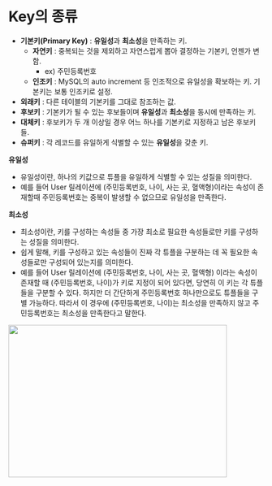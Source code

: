 # Key의 종류

- **기본키(Primary Key)** : **유일성**과 **최소성**을 만족하는 키.
  - **자연키** : 중복되는 것을 제외하고 자연스럽게 뽑아 결정하는 기본키, 언젠가 변함.
    - ex) 주민등록번호 
  - **인조키** : MySQL의 auto increment 등 인조적으로 유일성을 확보하는 키. 기본키는 보통 인조키로 설정.
- **외래키** : 다른 테이블의 기본키를 그대로 참조하는 값.
- **후보키** : 기본키가 될 수 있는 후보들이며 **유일성**과 **최소성**을 동시에 만족하는 키.
- **대체키** : 후보키가 두 개 이상일 경우 어느 하나를 기본키로 지정하고 남은 후보키들.
- **슈퍼키** : 각 레코드를 유일하게 식별할 수 있는 **유일성**을 갖춘 키.


**유일성**
* 유일성이란, 하나의 키값으로 튜플을 유일하게 식별할 수 있는 성질을 의미한다. 
* 예를 들어 User 릴레이션에 (주민등록번호, 나이, 사는 곳, 혈액형)이라는 속성이 존재할때 주민등록번호는 중복이 발생할 수 없으므로 유일성을 만족한다.
  
**최소성**
* 최소성이란, 키를 구성하는 속성들 중 가장 최소로 필요한 속성들로만 키를 구성하는 성질을 의미한다.
* 쉽게 말해, 키를 구성하고 있는 속성들이 진짜 각 튜플을 구분하는 데 꼭 필요한 속성들로만 구성되어 있는지를 의미한다.
* 예를 들어 User 릴레이션에 (주민등록번호, 나이, 사는 곳, 혈액형) 이라는 속성이 존재할 때 (주민등록번호, 나이)가 키로 지정이 되어 있다면, 당연히 이 키는 각 튜플들을 구분할 수 있다.
하지만 더 간단하게 주민등록번호 하나만으로도 튜플들을 구별 가능하다. 따라서 이 경우에 (주민등록번호, 나이)는 최소성을 만족하지 않고 주민등록번호는 최소성을 만족한다고 말한다.


 <img src = "https://blog.kakaocdn.net/dn/qcJTy/btrhdwIB0Fw/1nfiF3PStm5iv5qUwzlI21/img.png" height = "300px" width = "430px">
